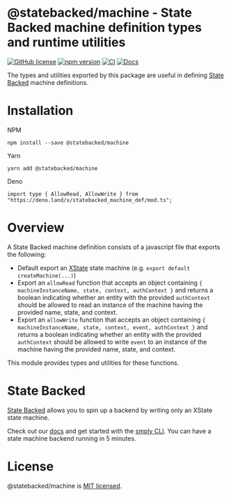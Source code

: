 # @statebacked/machine - State Backed machine definition types and runtime utilities
[![GitHub license](https://img.shields.io/badge/license-MIT-blue.svg)](https://github.com/statebacked/machine/blob/main/LICENSE) [![npm version](https://img.shields.io/npm/v/@statebacked/machine.svg?style=flat)](https://www.npmjs.com/package/@statebacked/machine) [![CI](https://github.com/statebacked/machine/actions/workflows/ci.yaml/badge.svg)](https://github.com/statebacked/machine/actions/workflows/ci.yaml) [![Docs](https://img.shields.io/badge/docs-machine_def-blue)](https://statebacked.github.io/machine/)

The types and utilities exported by this package are useful in defining [State Backed](https://statebacked.dev) machine definitions.

# Installation

NPM
```
npm install --save @statebacked/machine
```

Yarn
```
yarn add @statebacked/machine
```

Deno
```
import type { AllowRead, AllowWrite } from "https://deno.land/x/statebacked_machine_def/mod.ts";
```

# Overview

A State Backed machine definition consists of a javascript file that exports the following:
- Default export an [XState](https://xstate.js.org/docs/) state machine (e.g. `export default createMachine(...)`)
- Export an `allowRead` function that accepts an object containing `{ machineInstanceName, state, context, authContext }` and returns a boolean indicating whether an entity with the provided `authContext` should be allowed to read an instance of the machine having the provided name, state, and context.
- Export an `allowWrite` function that accepts an object containing `{ machineInstanceName, state, context, event, authContext }` and returns a boolean indicating whether an entity with the provided `authContext` should be allowed to write `event` to an instance of the machine having the provided name, state, and context.

This module provides types and utilities for these functions.

# State Backed

[State Backed](https://statebacked.dev) allows you to spin up a backend by writing only an XState state machine.

Check out our [docs](https://docs.statebacked.dev) and get started with the [smply CLI](https://github.com/statebacked/smply). You can have a state machine backend running in 5 minutes.

# License

@statebacked/machine is [MIT licensed](https://github.com/statebacked/machine/blob/main/LICENSE).
